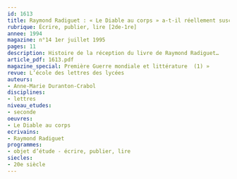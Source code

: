 ```yaml
---
id: 1613
title: Raymond Radiguet : « Le Diable au corps » a-t-il réellement suscité un scandale ? 
rubrique: Écrire, publier, lire [2de-1re]
annee: 1994
magazine: n°14 1er juillet 1995
pages: 11
description: Histoire de la réception du livre de Raymond Radiguet…
article_pdf: 1613.pdf
magazine_special: Première Guerre mondiale et littérature  (1) »
revue: L’école des lettres des lycées
auteurs:
- Anne-Marie Duranton-Crabol
disciplines:
- lettres
niveau_etudes:
- seconde
oeuvres:
- Le Diable au corps
ecrivains:
- Raymond Radiguet
programmes:
- objet d’étude - écrire, publier, lire
siecles:
- 20e siècle
---
```


